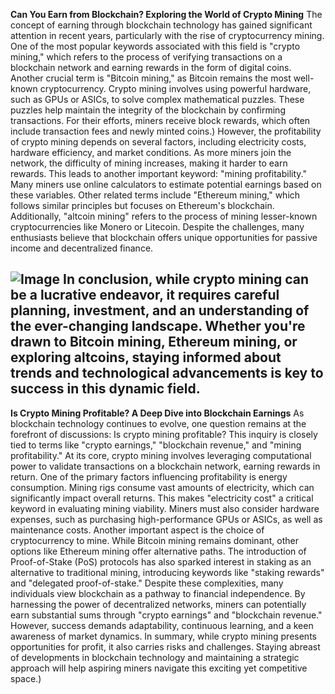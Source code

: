 **Can You Earn from Blockchain? Exploring the World of Crypto Mining**
The concept of earning through blockchain technology has gained significant attention in recent years, particularly with the rise of cryptocurrency mining. One of the most popular keywords associated with this field is "crypto mining," which refers to the process of verifying transactions on a blockchain network and earning rewards in the form of digital coins. Another crucial term is "Bitcoin mining," as Bitcoin remains the most well-known cryptocurrency.
Crypto mining involves using powerful hardware, such as GPUs or ASICs, to solve complex mathematical puzzles. These puzzles help maintain the integrity of the blockchain by confirming transactions. For their efforts, miners receive block rewards, which often include transaction fees and newly minted coins.)
However, the profitability of crypto mining depends on several factors, including electricity costs, hardware efficiency, and market conditions. As more miners join the network, the difficulty of mining increases, making it harder to earn rewards. This leads to another important keyword: "mining profitability." Many miners use online calculators to estimate potential earnings based on these variables.
Other related terms include "Ethereum mining," which follows similar principles but focuses on Ethereum's blockchain. Additionally, "altcoin mining" refers to the process of mining lesser-known cryptocurrencies like Monero or Litecoin. Despite the challenges, many enthusiasts believe that blockchain offers unique opportunities for passive income and decentralized finance.

![Image](https://github.com/user-attachments/assets/4a25d116-2220-4385-b08e-f287af8fcbc4)
In conclusion, while crypto mining can be a lucrative endeavor, it requires careful planning, investment, and an understanding of the ever-changing landscape. Whether you're drawn to Bitcoin mining, Ethereum mining, or exploring altcoins, staying informed about trends and technological advancements is key to success in this dynamic field.
---
**Is Crypto Mining Profitable? A Deep Dive into Blockchain Earnings**
As blockchain technology continues to evolve, one question remains at the forefront of discussions: Is crypto mining profitable? This inquiry is closely tied to terms like "crypto earnings," "blockchain revenue," and "mining profitability." At its core, crypto mining involves leveraging computational power to validate transactions on a blockchain network, earning rewards in return.
One of the primary factors influencing profitability is energy consumption. Mining rigs consume vast amounts of electricity, which can significantly impact overall returns. This makes "electricity cost" a critical keyword in evaluating mining viability. Miners must also consider hardware expenses, such as purchasing high-performance GPUs or ASICs, as well as maintenance costs.
Another important aspect is the choice of cryptocurrency to mine. While Bitcoin mining remains dominant, other options like Ethereum mining offer alternative paths. The introduction of Proof-of-Stake (PoS) protocols has also sparked interest in staking as an alternative to traditional mining, introducing keywords like "staking rewards" and "delegated proof-of-stake."
Despite these complexities, many individuals view blockchain as a pathway to financial independence. By harnessing the power of decentralized networks, miners can potentially earn substantial sums through "crypto earnings" and "blockchain revenue." However, success demands adaptability, continuous learning, and a keen awareness of market dynamics.
In summary, while crypto mining presents opportunities for profit, it also carries risks and challenges. Staying abreast of developments in blockchain technology and maintaining a strategic approach will help aspiring miners navigate this exciting yet competitive space.)
